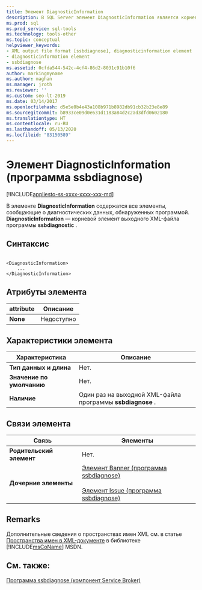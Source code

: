 ```yaml
---
title: Элемент DiagnosticInformation
description: В SQL Server элемент DiagnosticInformation является корневым элементом выходного XML-файла программы ssbdiagnostic.
ms.prod: sql
ms.prod_service: sql-tools
ms.technology: tools-other
ms.topic: conceptual
helpviewer_keywords:
- XML output file format [ssbdiagnose], diagnosticinformation element
- diagnosticinformation element
- ssbdiagnose
ms.assetid: 0cfda544-542c-4cf4-86d2-8031c91b10f6
author: markingmyname
ms.author: maghan
ms.manager: jroth
ms.reviewer: ''
ms.custom: seo-lt-2019
ms.date: 03/14/2017
ms.openlocfilehash: d5e5e0b4e43a108b971b8982db91cb32b23e8e89
ms.sourcegitcommit: b8933ce09d0e631d1183a84d2c2ad3dfd0602180
ms.translationtype: HT
ms.contentlocale: ru-RU
ms.lasthandoff: 05/13/2020
ms.locfileid: "83150589"
---
```

# <a name="diagnosticinformation-element-ssbdiagnose"></a>Элемент DiagnosticInformation (программа ssbdiagnose)

[!INCLUDE[appliesto-ss-xxxx-xxxx-xxx-md](../../includes/appliesto-ss-xxxx-xxxx-xxx-md.md)]

В элементе **DiagnosticInformation** содержатся все элементы, сообщающие о диагностических данных, обнаруженных программой. **DiagnosticInformation** — корневой элемент выходного XML-файла программы **ssbdiagnostic** .  
  
## <a name="syntax"></a>Синтаксис  
  
```  
  
<DiagnosticInformation>   
    ...   
</DiagnosticInformation>  
```  
  
## <a name="element-attributes"></a>Атрибуты элемента  
  
|attribute|Описание|  
|---------------|-----------------|  
|**None**|Недоступно|  
  
## <a name="element-characteristics"></a>Характеристики элемента  
  
|Характеристика|Описание|  
|--------------------|-----------------|  
|**Тип данных и длина**|Нет.|  
|**Значение по умолчанию**|Нет.|  
|**Наличие**|Один раз на выходной XML-файла программы **ssbdiagnose** .|  
  
## <a name="element-relationships"></a>Связи элемента  
  
|Связь|Элементы|  
|------------------|--------------|  
|**Родительский элемент**|Нет.|  
|**Дочерние элементы**|[Элемент Banner (программа ssbdiagnose)](../../tools/ssbdiagnose/banner-element-ssbdiagnose.md)<br /><br /> [Элемент Issue (программа ssbdiagnose)](../../tools/ssbdiagnose/issue-element-ssbdiagnose.md)|  
  
## <a name="remarks"></a>Remarks  
 Дополнительные сведения о пространствах имен XML см. в статье [Пространства имен в XML-документе](https://go.microsoft.com/fwlink/?LinkId=7341) в библиотеке [!INCLUDE[msCoName](../../includes/msconame-md.md)] MSDN.  
  
## <a name="see-also"></a>См. также:  
 [Программа ssbdiagnose (компонент Service Broker)](../../tools/ssbdiagnose/ssbdiagnose-utility-service-broker.md)  
  
  
